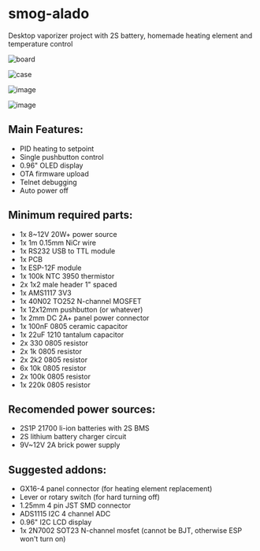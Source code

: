 # smog-alado
Desktop vaporizer project with 2S battery, homemade heating element and temperature control

![board](https://github.com/machadoleonardo94/smog-alado/assets/52208834/82a1beb1-0f0f-4a3b-9d36-1a72f8a2a4b8)

![case](https://github.com/machadoleonardo94/smog-alado/assets/52208834/6381df27-6bbc-4f1f-926d-293b742b3708)

<!-- ![assembled](https://github.com/machadoleonardo94/smog-alado/assets/52208834/fe35bf13-2806-4447-bb05-e174c33028d4) -->

![image](https://github.com/machadoleonardo94/smog-alado/assets/52208834/4fcc112a-15de-4609-a587-74f2b50208d8)

![image](https://github.com/machadoleonardo94/smog-alado/assets/52208834/018c4fb9-06f1-4c04-9a11-305f97649fea)


## Main Features:
* PID heating to setpoint
* Single pushbutton control
* 0.96" OLED display
* OTA firmware upload
* Telnet debugging
* Auto power off

## Minimum required parts:
* 1x 8~12V 20W+ power source
* 1x 1m 0.15mm NiCr wire
* 1x RS232 USB to TTL module 
* 1x PCB
* 1x ESP-12F module
* 1x 100k NTC 3950 thermistor
* 2x 1x2 male header 1" spaced
* 1x AMS1117 3V3
* 1x 40N02 TO252 N-channel MOSFET
* 1x 12x12mm pushbutton (or whatever)
* 1x 2mm DC 2A+ panel power connector
* 1x 100nF 0805 ceramic capacitor
* 1x 22uF 1210 tantalum capacitor
* 2x 330 0805 resistor
* 2x 1k 0805 resistor
* 2x 2k2 0805 resistor
* 6x 10k 0805 resistor
* 2x 100k 0805 resistor
* 1x 220k 0805 resistor

## Recomended power sources:
* 2S1P 21700 li-ion batteries with 2S BMS
* 2S lithium battery charger circuit
* 9V~12V 2A brick power supply

## Suggested addons:
* GX16-4 panel connector (for heating element replacement)
* Lever or rotary switch (for hard turning off)
* 1.25mm 4 pin JST SMD connector
* ADS1115 I2C 4 channel ADC
* 0.96" I2C LCD display
* 1x 2N7002 SOT23 N-channel mosfet (cannot be BJT, otherwise ESP won't turn on) 
